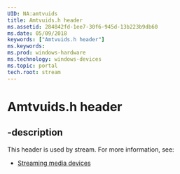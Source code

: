 ```yaml
---
UID: NA:amtvuids
title: Amtvuids.h header
ms.assetid: 284842fd-1ee7-30f6-945d-13b223b9db60
ms.date: 05/09/2018
keywords: ["Amtvuids.h header"]
ms.keywords: 
ms.prod: windows-hardware
ms.technology: windows-devices
ms.topic: portal
tech.root: stream
---
```


# Amtvuids.h header


## -description


This header is used by stream. For more information, see:

- [Streaming media devices](../_stream/index.md)
